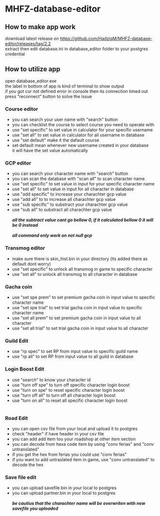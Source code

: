 # MHFZ-database-editor  <br />
## How to make app work  <br />
download latest release on https://github.com/HadziqM/MHFZ-database-editor/releases/tag/2.2 <br/>
extract then edit database.ini in database_editor folder to your postgres credential  <br />
## How to utilize app  <br />
open database_editor.exe  <br />
the label in bottom of app is kind of terminal to show output  <br />
if you got cur not defined error in console then its connection timed out <br />
press "reconnect" button to solve the issue <br />
### Course editor  <br />
- you can search your user name with "search" button  <br />
- you can checklist the course to select course you need to operate with  <br />
- use "set specific" to set value in calculator for your specific username   <br />
- use "set all" to set value in calculator for all username in database  <br />
- use "set default" make it the dafault course   <br />
- set default mean whenever new username created in your database   <br />
it will have the set value automatically   <br />
### GCP editor   <br />
- you can search your character name with "search" button  <br />
- you can scan the database with "scan all" to scan character name  <br />
- use "set specific" to set value in input for your specific character name   <br />
- use "set all" to set value in input for all character in database  <br />
- use "add specific" to increase your charachter gcp value  <br />
- use "add all" to to increase all charachter gcp value <br />
- use "sub specific"  to substract your charachter gcp value <br />
- use "sub all" to substract all charachter gcp value  <br /> <br />
**_all the subtract value cant go bellow 0, if it calculated bellow 0 it will be 0 instead_**   <br /> <br />
**_all command only work on not null gcp_**  <br />
### Transmog editor   <br />
- make sure there is skin_hist.bin in your directory (its added there as default dont worry)   <br />
- use "set specific" to unlock all transmog in game to specific character   <br />
- use "set all" to unlock all transmog to all character in database   <br />
### Gacha coin   <br />
- use "set spe prem" to set premium gacha coin in input value to specific character name   <br />
- use "set spe trial" to set trial gacha coin in input value to specific character name   <br />
- use "set all prem" to set premium gacha coin in input value to all character    <br />
- use "set all trial" to set trial gacha coin in input value to all character   <br />
### Guild Edit
- use "rp spec" to set RP from input value to specific guild name   <br />
- use "rp all" to set RP from input value to all guild in database  <br />
### Login Boost Edit
- use "search" to know your character id <br />
- use "turn off spe" to turn off specific character login boost <br />
- use "turn on spe" to reset specific character login boost <br />
- use "turn off all" to turn off all character login boost <br />
- use "turn on all" to reset all specific character login boost <br /> <br />
### Road Edit
- you can open csv file from your local and upload it to postgres <br />
- check "header" if have header in your csv file <br />
- you can add add item tou your roadshop at other item section <br />
- you can decode from hexa code item by using "conv ferias" and "conv untranslated" <br />
- if you get the hex from ferias you could use "conv ferias" <br />
- if you want to add untraslated item in game, use "conv untranslated" to decode the hex <br />
### Save file edit
- you can upload savefile.bin in your local to postgres <br />
- you can upload partner.bin in your local to postgres <br /> <br />
**_be cautius that the charachter name will be overwriten with new savefile you uploaded_**
